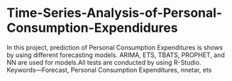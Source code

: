 # Time-Series-Analysis-of-Personal-Consumption-Expendidures
In this project, prediction of Personal Consumption Expenditures is shows by using different forecasting models. ARIMA, ETS, TBATS, PROPHET, and NN are used for models.All tests are conducted by using R-Studio.  
Keywords—Forecast, Personal Consumption Expenditures, nnetar, ets 
